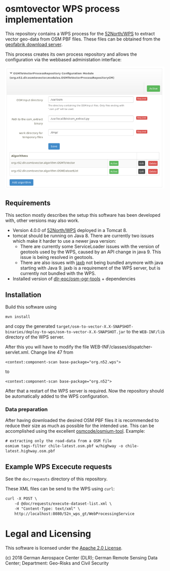 # osmtovector WPS process implementation

This repository contains a WPS process for the [52North/WPS](https://github.com/52North/WPS) to extract vector geo-data from OSM PBF files. 
These files can be obtained from the [geofabrik download server](https://download.geofabrik.de/).

This process creates its own process repository and allows the configuration via the webbased administation interface:

![](doc/repository-settings.png)

## Requirements

This section mostly describes the setup this software has been developed with, other versions may also work.

* Version 4.0.0 of [52North/WPS](https://github.com/52North/WPS) deployed in a Tomcat 8.
* tomcat should be running on Java 8. There are currently two issues which make it harder to use a newer java version:
    * There are currently some ServiceLoader issues with the version of geotools used by the WPS, caused by an API change in java 9.
      This issue is being resolved in geotools.
    * There are also issues with [jaxb](https://en.wikipedia.org/wiki/Java_Architecture_for_XML_Binding)
      not being bundled anymore with java starting with Java 9. jaxb is a requirement of the WPS server, but is
      currently not bundled with the WPS.
* Installed version of [dlr-eoc/osm-ogr-tools](https://github.com/dlr-eoc/osm-ogr-tools) + dependencies

## Installation

Build this software using

    mvn install

and copy the generated `target/osm-to-vector-X.X-SNAPSHOT-binaries/deploy-to-wps/osm-to-vector-X.X-SNAPSHOT.jar` to
the `WEB-INF/lib` directory of the WPS server.

After this you will have to modify the file WEB-INF/classes/dispatcher-servlet.xml. Change line 47 from

    <context:component-scan base-package="org.n52.wps">

to

    <context:component-scan base-package="org.n52">

After that a restart of the WPS server is required. Now the repository should be automatically added to the WPS configuration.

### Data preparation

After having downloaded the desired OSM PBF files it is recommended to reduce their size as 
much as possible for the intended use. This can be accomplished using the excellent 
[osmcode/osmium-tool](https://github.com/osmcode/osmium-tool). Example:

    # extracting only the road-data from a OSM file
    osmium tags-filter chile-latest.osm.pbf w/highway -o chile-latest.highway.osm.pbf


## Example WPS Excecute requests

See the `doc/requests` directory of this repository.

These XML files can be send to the WPS using `curl`:

    curl -X POST \
        -d @doc/requests/execute-dataset-list.xml \ 
        -H "Content-Type: text/xml" \
        http://localhost:8080/52n_wps_gt/WebProcessingService 


# Legal and Licensing

This software is licensed under the [Apache 2.0 License](LICENSE.txt).

(c) 2018 German Aerospace Center (DLR); German Remote Sensing Data Center; Department: Geo-Risks and Civil Security
